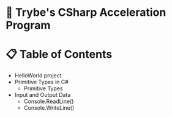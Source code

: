 # :rocket: Trybe's CSharp Acceleration Program

# :clipboard: Table of Contents

* HelloWorld project
* Primitive Types in C#
    * Primitive Types
* Input and Output Data
    * Console.ReadLine()
    * Console.WriteLine()
